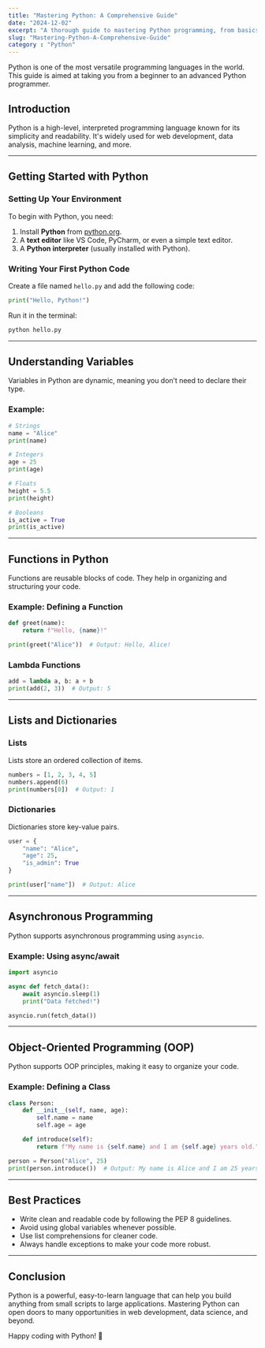 ```yaml
---
title: "Mastering Python: A Comprehensive Guide"
date: "2024-12-02"
excerpt: "A thorough guide to mastering Python programming, from basics to advanced topics."
slug: "Mastering-Python-A-Comprehensive-Guide"
category : "Python"
---
```


Python is one of the most versatile programming languages in the world. This guide is aimed at taking you from a beginner to an advanced Python programmer.

## Introduction

Python is a high-level, interpreted programming language known for its simplicity and readability. It's widely used for web development, data analysis, machine learning, and more.

---

## Getting Started with Python

### Setting Up Your Environment

To begin with Python, you need:

1. Install **Python** from [python.org](https://www.python.org/).
2. A **text editor** like VS Code, PyCharm, or even a simple text editor.
3. A **Python interpreter** (usually installed with Python).

### Writing Your First Python Code

Create a file named `hello.py` and add the following code:

```python
print("Hello, Python!")
```

Run it in the terminal:
```bash
python hello.py
```

---

## Understanding Variables

Variables in Python are dynamic, meaning you don’t need to declare their type.

### Example:

```python
# Strings
name = "Alice"
print(name)

# Integers
age = 25
print(age)

# Floats
height = 5.5
print(height)

# Booleans
is_active = True
print(is_active)
```

---

## Functions in Python

Functions are reusable blocks of code. They help in organizing and structuring your code.

### Example: Defining a Function

```python
def greet(name):
    return f"Hello, {name}!"

print(greet("Alice"))  # Output: Hello, Alice!
```

### Lambda Functions

```python
add = lambda a, b: a + b
print(add(2, 3))  # Output: 5
```

---

## Lists and Dictionaries

### Lists

Lists store an ordered collection of items.

```python
numbers = [1, 2, 3, 4, 5]
numbers.append(6)
print(numbers[0])  # Output: 1
```

### Dictionaries

Dictionaries store key-value pairs.

```python
user = {
    "name": "Alice",
    "age": 25,
    "is_admin": True
}

print(user["name"])  # Output: Alice
```

---

## Asynchronous Programming

Python supports asynchronous programming using `asyncio`.

### Example: Using async/await

```python
import asyncio

async def fetch_data():
    await asyncio.sleep(1)
    print("Data fetched!")

asyncio.run(fetch_data())
```

---

## Object-Oriented Programming (OOP)

Python supports OOP principles, making it easy to organize your code.

### Example: Defining a Class

```python
class Person:
    def __init__(self, name, age):
        self.name = name
        self.age = age

    def introduce(self):
        return f"My name is {self.name} and I am {self.age} years old."

person = Person("Alice", 25)
print(person.introduce())  # Output: My name is Alice and I am 25 years old.
```

---

## Best Practices

- Write clean and readable code by following the PEP 8 guidelines.
- Avoid using global variables whenever possible.
- Use list comprehensions for cleaner code.
- Always handle exceptions to make your code more robust.

---

## Conclusion

Python is a powerful, easy-to-learn language that can help you build anything from small scripts to large applications. Mastering Python can open doors to many opportunities in web development, data science, and beyond.

Happy coding with Python! 🎉
